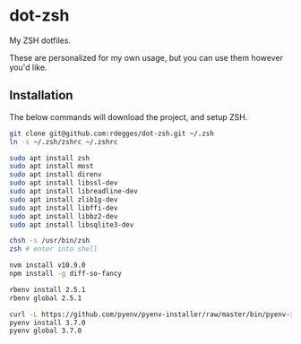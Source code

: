 # dot-zsh

My ZSH dotfiles.

These are personalized for my own usage, but you can use them however you'd
like.


## Installation

The below commands will download the project, and setup ZSH.

``` bash
git clone git@github.com:rdegges/dot-zsh.git ~/.zsh
ln -s ~/.zsh/zshrc ~/.zshrc

sudo apt install zsh
sudo apt install most
sudo apt install direnv
sudo apt install libssl-dev
sudo apt install libreadline-dev
sudo apt install zlib1g-dev
sudo apt install libffi-dev
sudo apt install libbz2-dev
sudo apt install libsqlite3-dev

chsh -s /usr/bin/zsh
zsh # enter into shell

nvm install v10.9.0
npm install -g diff-so-fancy

rbenv install 2.5.1
rbenv global 2.5.1

curl -L https://github.com/pyenv/pyenv-installer/raw/master/bin/pyenv-installer | bash
pyenv install 3.7.0
pyenv global 3.7.0
```
